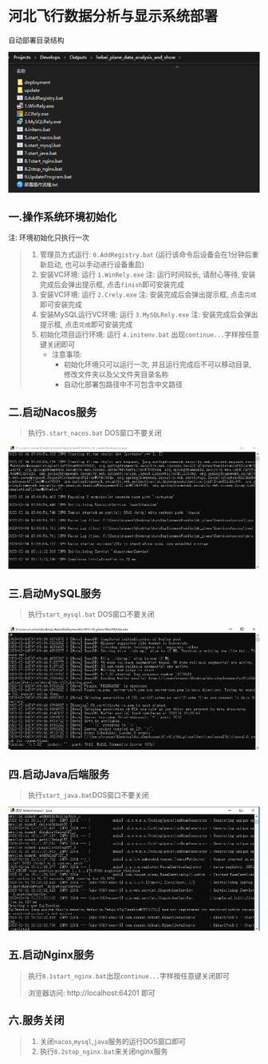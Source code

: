 # 河北飞行数据分析与显示系统部署

自动部署目录结构

![image-20230306113140870](./static/images/image-20230306113140870.png)

## 一.操作系统环境初始化

注: 环境初始化只执行一次

> 1. 管理员方式运行: `0.AddRegistry.bat` (运行该命令后设备会在1分钟后重新启动, 也可以手动进行设备重启)
> 2. 安装VC环境: 运行 `1.WinRely.exe` 注: 运行时间较长, 请耐心等待, 安装完成后会弹出提示框, 点击`finish`即可安装完成
> 3. 安装VC环境: 运行 `2.Crely.exe` 注: 安装完成后会弹出提示框, 点击`完成`即可安装完成
> 4. 安装MySQL运行VC环境: 运行 `3.MySQLRely.exe` 注: 安装完成后会弹出提示框, 点击`完成`即可安装完成
> 5. 初始化项目运行环境: 运行 `4.initenv.bat` 出现`continue...`字样按任意键关闭即可
>    - 注意事项: 
>      - 初始化环境只可以运行一次, 并且运行完成后不可以移动目录, 修改文件夹以及父文件夹目录名称
>      - 自动化部署包路径中不可包含中文路径

## 二.启动Nacos服务

>执行`5.start_nacos.bat` DOS窗口不要关闭

![2733c64a3c3175846fb7af1e1a388fc](./static/images/2733c64a3c3175846fb7af1e1a388fc.png)

## 三.启动MySQL服务

> 执行`start_mysql.bat` DOS窗口不要关闭

![eab9fd32f1cf30b9576a8ea64d91e8b](./static/images/eab9fd32f1cf30b9576a8ea64d91e8b.png)

## 四.启动Java后端服务

> 执行`start_java.bat`DOS窗口不要关闭

![4b95a482749c65081e2792bb1e61dec](./static/images/4b95a482749c65081e2792bb1e61dec.png)

## 五.启动Nginx服务

> 执行`8.1start_nginx.bat`出现`continue...`字样按任意键关闭即可
>
> 浏览器访问: http://localhost:64201 即可

## 六.服务关闭

>1. 关闭`nacos`,`mysql`,`java`服务的运行DOS窗口即可
>2. 执行`8.2stop_nginx.bat`来关闭nginx服务